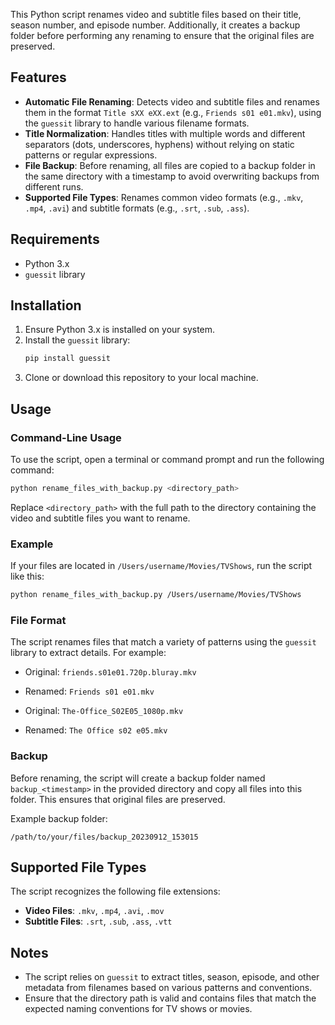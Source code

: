 
This Python script renames video and subtitle files based on their title, season number, and episode number. Additionally, it creates a backup folder before performing any renaming to ensure that the original files are preserved.

## Features

- **Automatic File Renaming**: Detects video and subtitle files and renames them in the format `Title sXX eXX.ext` (e.g., `Friends s01 e01.mkv`), using the `guessit` library to handle various filename formats.
- **Title Normalization**: Handles titles with multiple words and different separators (dots, underscores, hyphens) without relying on static patterns or regular expressions.
- **File Backup**: Before renaming, all files are copied to a backup folder in the same directory with a timestamp to avoid overwriting backups from different runs.
- **Supported File Types**: Renames common video formats (e.g., `.mkv`, `.mp4`, `.avi`) and subtitle formats (e.g., `.srt`, `.sub`, `.ass`).

## Requirements

- Python 3.x
- `guessit` library

## Installation

1. Ensure Python 3.x is installed on your system.
2. Install the `guessit` library:
   ```bash
   pip install guessit
   ```
3. Clone or download this repository to your local machine.

## Usage

### Command-Line Usage

To use the script, open a terminal or command prompt and run the following command:

```bash
python rename_files_with_backup.py <directory_path>
```

Replace `<directory_path>` with the full path to the directory containing the video and subtitle files you want to rename.

### Example

If your files are located in `/Users/username/Movies/TVShows`, run the script like this:

```bash
python rename_files_with_backup.py /Users/username/Movies/TVShows
```

### File Format

The script renames files that match a variety of patterns using the `guessit` library to extract details. For example:

- Original: `friends.s01e01.720p.bluray.mkv`
- Renamed: `Friends s01 e01.mkv`

- Original: `The-Office_S02E05_1080p.mkv`
- Renamed: `The Office s02 e05.mkv`

### Backup

Before renaming, the script will create a backup folder named `backup_<timestamp>` in the provided directory and copy all files into this folder. This ensures that original files are preserved.

Example backup folder:

```
/path/to/your/files/backup_20230912_153015
```

## Supported File Types

The script recognizes the following file extensions:

- **Video Files**: `.mkv`, `.mp4`, `.avi`, `.mov`
- **Subtitle Files**: `.srt`, `.sub`, `.ass`, `.vtt`

## Notes

- The script relies on `guessit` to extract titles, season, episode, and other metadata from filenames based on various patterns and conventions.
- Ensure that the directory path is valid and contains files that match the expected naming conventions for TV shows or movies.


